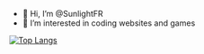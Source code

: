 - 👋 Hi, I’m @SunlightFR
- 👀 I’m interested in coding websites and games

<!---
SunlightFR/SunlightFR is a ✨ special ✨ repository because its `README.md` (this file) appears on your GitHub profile.
You can click the Preview link to take a look at your changes.
--->
[![Top Langs](https://github-readme-stats.vercel.app/api/top-langs/?username=sunlightFR)](https://github.com/sunlightFR/github-readme-stats)
